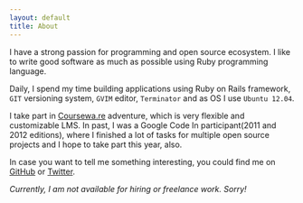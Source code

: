 ```yaml
---
layout: default
title: About
---
```


I have a strong passion for programming and open source ecosystem. I like to write
good software as much as possible using Ruby programming language.

Daily, I spend my time building applications using Ruby on Rails framework,
`GIT` versioning system, `GVIM` editor, `Terminator` and as OS I use `Ubuntu 12.04`.

I take part in [Coursewa.re](http://coursewa.re) adventure, which is very flexible and customizable LMS.
In past, I was a Google Code In participant(2011 and 2012 editions),
where I finished a lot of tasks for multiple open source projects and
I hope to take part this year, also.

In case you want to tell me something interesting,
you could find me on [GitHub](https://github.com/dooma) or [Twitter](https://twitter.com/calinutz96).

_Currently, I am not available for hiring or freelance work. Sorry!_
